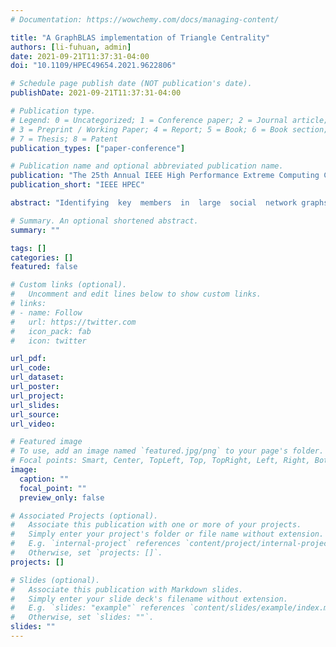 ```yaml
---
# Documentation: https://wowchemy.com/docs/managing-content/

title: "A GraphBLAS implementation of Triangle Centrality"
authors: [li-fuhuan, admin]
date: 2021-09-21T11:37:31-04:00
doi: "10.1109/HPEC49654.2021.9622806"

# Schedule page publish date (NOT publication's date).
publishDate: 2021-09-21T11:37:31-04:00

# Publication type.
# Legend: 0 = Uncategorized; 1 = Conference paper; 2 = Journal article;
# 3 = Preprint / Working Paper; 4 = Report; 5 = Book; 6 = Book section;
# 7 = Thesis; 8 = Patent
publication_types: ["paper-conference"]

# Publication name and optional abbreviated publication name.
publication: "The 25th Annual IEEE High Performance Extreme Computing Conference"
publication_short: "IEEE HPEC"

abstract: "Identifying  key  members  in  large  social  network graphs is an important graph analytic. Recently, a new centrality measure  called  triangle  centrality  finds  members  based  on  the triangle support of vertices in graph. In this paper, we describe our  rapid  implementation  of  triangle  centrality  using  Graph-BLAS,  an  API  specification  for  describing  graph  algorithms in  the  language  of  linear  algebra.  We  use  triangle  centrality’s algebraic algorithm and easily implement it using the SuiteSparse GraphBLAS library. A set of experiments on large, sparse graph datasets  is  conducted  to  verify  the  implementation."

# Summary. An optional shortened abstract.
summary: ""

tags: []
categories: []
featured: false

# Custom links (optional).
#   Uncomment and edit lines below to show custom links.
# links:
# - name: Follow
#   url: https://twitter.com
#   icon_pack: fab
#   icon: twitter

url_pdf:
url_code:
url_dataset:
url_poster:
url_project:
url_slides:
url_source:
url_video:

# Featured image
# To use, add an image named `featured.jpg/png` to your page's folder. 
# Focal points: Smart, Center, TopLeft, Top, TopRight, Left, Right, BottomLeft, Bottom, BottomRight.
image:
  caption: ""
  focal_point: ""
  preview_only: false

# Associated Projects (optional).
#   Associate this publication with one or more of your projects.
#   Simply enter your project's folder or file name without extension.
#   E.g. `internal-project` references `content/project/internal-project/index.md`.
#   Otherwise, set `projects: []`.
projects: []

# Slides (optional).
#   Associate this publication with Markdown slides.
#   Simply enter your slide deck's filename without extension.
#   E.g. `slides: "example"` references `content/slides/example/index.md`.
#   Otherwise, set `slides: ""`.
slides: ""
---
```

